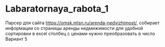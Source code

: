 # Labaratornaya_rabota_1
Парсер для сайта https://omsk.mlsn.ru/arenda-nedvizhimost/, собирает информации со страницы аренды недмижимости
для удобной сортировки в excel столбец с ценами нужно преобразовать в число
Вариант 5
